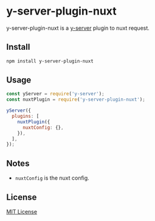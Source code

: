 # y-server-plugin-nuxt

y-server-plugin-nuxt is a [y-server](https://github.com/yued-fe/y-server) plugin to nuxt request.

## Install

```bash
npm install y-server-plugin-nuxt
```

## Usage

```javascript
const yServer = require('y-server');
const nuxtPlugin = require('y-server-plugin-nuxt');

yServer({
  plugins: [
    nuxtPlugin({
      nuxtConfig: {},
    }),
  ],
});
```

## Notes

* `nuxtConfig` is the nuxt config.

## License

[MIT License](http://en.wikipedia.org/wiki/MIT_License)
